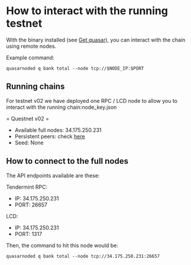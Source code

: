 # How to interact with the running testnet

With the binary installed (see [Get quasar](Get_quasar.md)), you can interact with the chain using remote nodes. 

Example command:

`quasarnoded q bank total --node tcp://$NODE_IP:$PORT`


## Running chains

For testnet v02 we have deployed one RPC / LCD node to allow you to interact with the running chain:node_key.json

= Questnet v02 = 
- Available full nodes: 34.175.250.231
- Persistent peers: check [here](https://github.com/quasar-finance/questnet/blob/main/v02/persistent_peers.txt)
- Seed: None

## How to connect to the full nodes

The API endpoints available are these:

Tendermint RPC:
- IP: 34.175.250.231
- PORT: 26657

LCD:
- IP: 34.175.250.231
- PORT: 1317

Then, the command to hit this node would be:

`quasarnoded q bank total --node tcp://34.175.250.231:26657`

